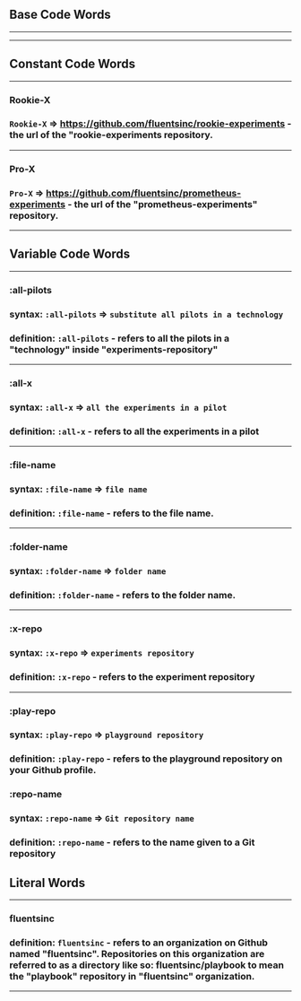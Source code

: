 ## **Base Code Words** 
___
___

## **Constant Code Words**

___

### **Rookie-X**
### `Rookie-X` => https://github.com/fluentsinc/rookie-experiments - the url of the "rookie-experiments repository. 

___

### **Pro-X**
### `Pro-X` => https://github.com/fluentsinc/prometheus-experiments - the url of the "prometheus-experiments" repository. 

___

## **Variable Code Words**
___

### **:all-pilots**
### **syntax:** `:all-pilots` => `substitute all pilots in a technology`
### **definition:** `:all-pilots` - refers to all the pilots in a "technology" inside "experiments-repository"

___

### **:all-x**
### **syntax:** `:all-x` => `all the experiments in a pilot`
### **definition:** `:all-x` - refers to all the experiments in a pilot 

___

### **:file-name**
### **syntax:** `:file-name` => `file name`
### **definition:** `:file-name` - refers to the file name. 
___

### **:folder-name**
### **syntax:** `:folder-name` => `folder name`
### **definition:** `:folder-name` - refers to the folder name. 
___

### **:x-repo**
### **syntax:** `:x-repo` => `experiments repository`
### **definition:** `:x-repo` - refers to the experiment repository 
___

### **:play-repo**
### **syntax:** `:play-repo` => `playground repository`
### **definition:** `:play-repo` - refers to the playground repository on your Github profile. 

### **:repo-name**
### **syntax:** `:repo-name` => `Git repository name`
### **definition:** `:repo-name` - refers to the name given to a Git repository

## **Literal Words**

___

### **fluentsinc**
### **definition:** `fluentsinc` - refers to an organization on Github named "fluentsinc". Repositories on this organization are referred to as a directory like so: **fluentsinc/playbook** to mean the "playbook" repository in "fluentsinc" organization.

___








